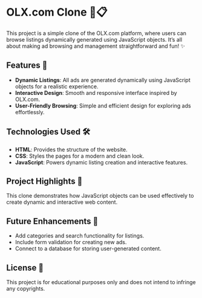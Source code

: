 # OLX.com Clone 🛒📋  

This project is a simple clone of the OLX.com platform, where users can browse listings dynamically generated using JavaScript objects. It’s all about making ad browsing and management straightforward and fun! ✨  

## Features 🌟  
- **Dynamic Listings**: All ads are generated dynamically using JavaScript objects for a realistic experience.  
- **Interactive Design**: Smooth and responsive interface inspired by OLX.com.  
- **User-Friendly Browsing**: Simple and efficient design for exploring ads effortlessly.  

## Technologies Used 🛠️  
- **HTML**: Provides the structure of the website.  
- **CSS**: Styles the pages for a modern and clean look.  
- **JavaScript**: Powers dynamic listing creation and interactive features.  

## Project Highlights 🚀  
This clone demonstrates how JavaScript objects can be used effectively to create dynamic and interactive web content.  

## Future Enhancements 🌱  
- Add categories and search functionality for listings.  
- Include form validation for creating new ads.  
- Connect to a database for storing user-generated content.  

## License 📄  
This project is for educational purposes only and does not intend to infringe any copyrights.  
